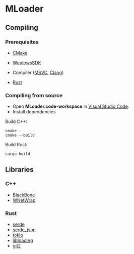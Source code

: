 # MLoader

## Compiling
### Prerequisites
- [CMake](https://cmake.org/)
- [WindowsSDK](https://developer.microsoft.com/en-us/windows/downloads/windows-sdk/)
- Compiler ([MSVC](https://visualstudio.microsoft.com/ru/), [Clang](https://clang.llvm.org/))
  
- [Rust](https://www.rust-lang.org/)

### Compiling from source
- Open **MLoader.code-workspace** in [Visual Studio Code](https://code.visualstudio.com/).
- Install dependencies

Build C++:
```console
cmake .
cmake --build
```

Build Rust:
```console
cargo build
```

## Libraries
### C++
- [BlackBone](https://github.com/DarthTon/Blackbone)
- [WNetWrap](https://github.com/hack-tramp/WNetWrap)

### Rust
- [serde](https://github.com/serde-rs/serde)
- [serde_json](https://github.com/serde-rs/json)
- [tokio](https://github.com/tokio-rs/tokio)
- [libloading](https://github.com/nagisa/rust_libloading/)
- [git2](https://github.com/rust-lang/git2-rs)
